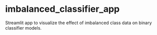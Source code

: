 # imbalanced_classifier_app
 Streamlit app to visualize the effect of imbalanced class data on binary classifier models.

